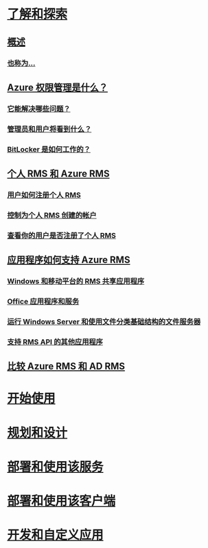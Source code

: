 # [了解和探索](azure-rights-management.md)
## [概述](azure-rights-management.md)
### [也称为...](azure-rms-aka.md)
## [Azure 权限管理是什么？](what-is-azure-rms.md)
### [它能解决哪些问题？](azure-rms-problems-it-solves.md)
### [管理员和用户将看到什么？](what-admins-users-see.md)
### [BitLocker 是如何工作的？](how-does-it-work.md)
## [个人 RMS 和 Azure RMS](rms-for-individuals.md)
### [用户如何注册个人 RMS](rms-for-individuals-user-sign-up.md)
### [控制为个人 RMS 创建的帐户](rms-for-individuals-take-control.md)
### [查看你的用户是否注册了个人 RMS](rms-for-individuals-identify-sign-up.md)
## [应用程序如何支持 Azure RMS](applications-support.md)
### [Windows 和移动平台的 RMS 共享应用程序](sharing-app-support.md)
### [Office 应用程序和服务](office-apps-services-support.md)
### [运行 Windows Server 和使用文件分类基础结构的文件服务器](file-server-support.md)
### [支持 RMS API 的其他应用程序](api-support.md)
## [比较 Azure RMS 和 AD RMS](compare-azure-rms-ad-rms.md)
# [开始使用](/rights-management/get-started/requirements-azure-rms)
# [规划和设计](/rights-management/plan-design/deployment-roadmap)
# [部署和使用该服务](/rights-management/deploy-use/activate-service)
# [部署和使用该客户端](/rights-management/rms-client/use-client)
# [开发和自定义应用](/rights-management/develop/developers-guide)


<!--HONumber=Jun16_HO4-->



